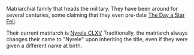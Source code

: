 Matriarchial family that heads the military.
They have been around for several centuries, some claiming that they even pre-date [The Day a Star Fell](../../../World/Big%20Events/The%20Day%20a%20Star%20Fell.md).

Their current matriarch is [Nyrele CLXV](Nyrele%20CLXV%20XYZ.md)
Traditionally, the matriarch always changes their name to "Nyrele" upon inheriting the title, even if they were given a different name at birth.